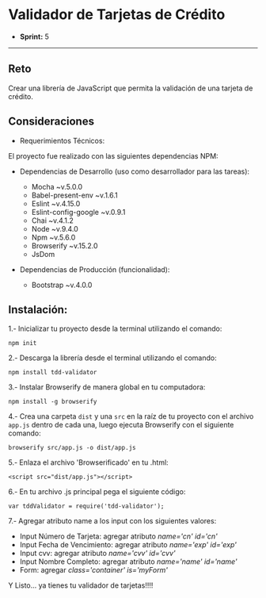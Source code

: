 # Validador de Tarjetas de Crédito

* **Sprint:** 5


***


## Reto

Crear una librería de JavaScript que permita la validación de una tarjeta de crédito.

## Consideraciones

- Requerimientos Técnicos:

El proyecto fue realizado con las siguientes dependencias NPM:

+ Dependencias de Desarrollo (uso como desarrollador para las tareas):
  - Mocha ~v.5.0.0
  - Babel-present-env ~v.1.6.1
  - Eslint ~v.4.15.0
  - Eslint-config-google ~v.0.9.1
  - Chai ~v.4.1.2
  - Node ~v.9.4.0
  - Npm ~v.5.6.0
  - Browserify ~v.15.2.0
  - JsDom


+ Dependencias de Producción (funcionalidad):
  - Bootstrap ~v.4.0.0


## Instalación:
1.- Inicializar tu proyecto desde la terminal utilizando el comando:

`npm init`

2.- Descarga la librería desde el terminal utilizando el comando:

`npm install tdd-validator`

3.- Instalar Browserify de manera global en tu computadora:

`npm install -g browserify`

4.- Crea una carpeta `dist` y una `src` en la raíz de tu proyecto con el archivo `app.js` dentro de cada una, luego ejecuta Browserify con el siguiente comando:

`browserify src/app.js -o dist/app.js`

5.- Enlaza el archivo 'Browserificado' en tu .html:

`<script src="dist/app.js"></script>`

6.- En tu archivo .js principal pega el siguiente código:

`var tddValidator = require('tdd-validator');`

7.- Agregar atributo name a los input con los siguientes valores:

- Input Número de Tarjeta: agregar atributo *name='cn'* *id='cn'*
- Input Fecha de Vencimiento: agregar atributo *name='exp'* *id='exp'*
- Input cvv: agregar atributo *name='cvv'* *id='cvv'*
- Input Nombre Completo: agregar atributo *name='name'* *id='name'*
- Form: agregar *class='container'* *is='myForm'*


Y Listo... ya tienes tu validador de tarjetas!!!! 
